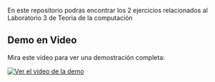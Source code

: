 En este repositorio podras encontrar los 2 ejercicios relacionados al Laboratorio 3 de Teoria de la computación

## Demo en Video

Mira este video para ver una demostración completa:

[![Ver el video de la demo](https://img.youtube.com/vi/1jnX4AMnA9I/0.jpg)](https://youtu.be/1jnX4AMnA9I)